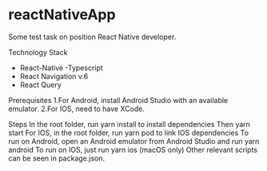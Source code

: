 # reactNativeApp

Some test task on position React Native developer.

Technology Stack
 - React-Native
 -Typescript
 - React Navigation v.6
 - React Query

Prerequisites
1.For Android, install Android Studio with an available emulator.
2.For IOS, need to have XCode.

Steps
In the root folder, run yarn install to install dependencies
Then yarn start
For IOS, in the root folder, run yarn pod to link IOS dependencies
To run on Android, open an Android emulator from Android Studio and run yarn android
To run on IOS, just run yarn ios (macOS only)
Other relevant scripts can be seen in package.json.
